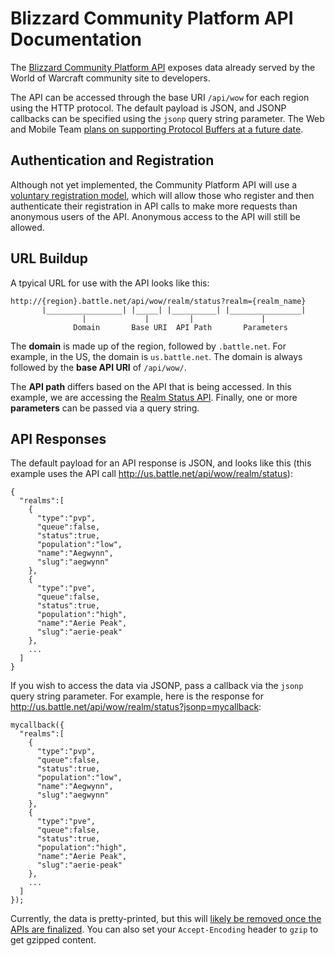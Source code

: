 Blizzard Community Platform API Documentation
=============================================

The [Blizzard Community Platform API](http://us.battle.net/wow/en/forum/2626217/) exposes data already served by the World of Warcraft community site to developers.

The API can be accessed through the base URI `/api/wow` for each region using the HTTP protocol. The default payload is JSON, and JSONP callbacks can be specified using the `jsonp` query string parameter. The Web and Mobile Team [plans on supporting Protocol Buffers at a future date](http://us.battle.net/wow/en/forum/topic/2593004215#2).

Authentication and Registration
-------------------------------

Although not yet implemented, the Community Platform API will use a [voluntary registration model](http://us.battle.net/wow/en/forum/topic/2369881359), which will allow those who register and then authenticate their registration in API calls to make more requests than anonymous users of the API. Anonymous access to the API will still be allowed.

URL Buildup
-----------

A tpyical URL for use with the API looks like this:

    http://{region}.battle.net/api/wow/realm/status?realm={realm_name}
           |_________________| |_____| |__________| |________________|
                    |             |         |               |
                  Domain       Base URI  API Path       Parameters

The **domain** is made up of the region, followed by `.battle.net`. For example, in the US, the domain is `us.battle.net`. The domain is always followed by the **base API URI** of `/api/wow/`.

The **API path** differs based on the API that is being accessed. In this example, we are accessing the [Realm Status API](/api/realm.html). Finally, one or more **parameters** can be passed via a query string.

API Responses
-------------

The default payload for an API response is JSON, and looks like this (this example uses the API call <http://us.battle.net/api/wow/realm/status>):

    {
      "realms":[
        {
          "type":"pvp",
          "queue":false,
          "status":true,
          "population":"low",
          "name":"Aegwynn",
          "slug":"aegwynn"
        },
        {
          "type":"pve",
          "queue":false,
          "status":true,
          "population":"high",
          "name":"Aerie Peak",
          "slug":"aerie-peak"
        },
        ...
      ]
    }

If you wish to access the data via JSONP, pass a callback via the `jsonp` query string parameter. For example, here is the response for <http://us.battle.net/api/wow/realm/status?jsonp=mycallback>:

    mycallback({
      "realms":[
        {
          "type":"pvp",
          "queue":false,
          "status":true,
          "population":"low",
          "name":"Aegwynn",
          "slug":"aegwynn"
        },
        {
          "type":"pve",
          "queue":false,
          "status":true,
          "population":"high",
          "name":"Aerie Peak",
          "slug":"aerie-peak"
        },
        ...
      ]
    });

Currently, the data is pretty-printed, but this will [likely be removed once the APIs are finalized](http://us.battle.net/wow/en/forum/topic/2548997698#7). You can also set your `Accept-Encoding` header to `gzip` to get gzipped content.
